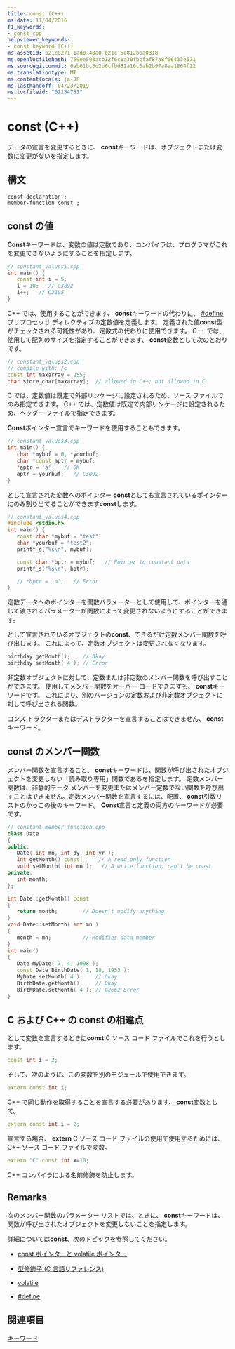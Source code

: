 ```yaml
---
title: const (C++)
ms.date: 11/04/2016
f1_keywords:
- const_cpp
helpviewer_keywords:
- const keyword [C++]
ms.assetid: b21c0271-1ad0-40a0-b21c-5e812bba0318
ms.openlocfilehash: 759ee503acb12f6c1a30fbbfaf87a8f66433e571
ms.sourcegitcommit: 0ab61bc3d2b6cfbd52a16c6ab2b97a8ea1864f12
ms.translationtype: MT
ms.contentlocale: ja-JP
ms.lasthandoff: 04/23/2019
ms.locfileid: "62154751"
---
```

# <a name="const-c"></a>const (C++)

データの宣言を変更するときに、 **const**キーワードは、オブジェクトまたは変数に変更がないを指定します。

## <a name="syntax"></a>構文

```
const declaration ;
member-function const ;
```

## <a name="const-values"></a>const の値

**Const**キーワードは、変数の値は定数であり、コンパイラは、プログラマがこれを変更できないようにすることを指定します。

```cpp
// constant_values1.cpp
int main() {
   const int i = 5;
   i = 10;   // C3892
   i++;   // C2105
}
```

C++ では、使用することができます、 **const**キーワードの代わりに、 [#define](../preprocessor/hash-define-directive-c-cpp.md)プリプロセッサ ディレクティブの定数値を定義します。 定義された値**const**型がチェックされる可能性があり、定数式の代わりに使用できます。 C++ では、使用して配列のサイズを指定することができます、 **const**変数として次のとおりです。

```cpp
// constant_values2.cpp
// compile with: /c
const int maxarray = 255;
char store_char[maxarray];  // allowed in C++; not allowed in C
```

C では、定数値は既定で外部リンケージに設定されるため、ソース ファイルでのみ指定できます。 C++ では、定数値は既定で内部リンケージに設定されるため、ヘッダー ファイルで指定できます。

**Const**ポインター宣言でキーワードを使用することもできます。

```cpp
// constant_values3.cpp
int main() {
   char *mybuf = 0, *yourbuf;
   char *const aptr = mybuf;
   *aptr = 'a';   // OK
   aptr = yourbuf;   // C3892
}
```

として宣言された変数へのポインター **const**としても宣言されているポインターにのみ割り当てることができます**const**します。

```cpp
// constant_values4.cpp
#include <stdio.h>
int main() {
   const char *mybuf = "test";
   char *yourbuf = "test2";
   printf_s("%s\n", mybuf);

   const char *bptr = mybuf;   // Pointer to constant data
   printf_s("%s\n", bptr);

   // *bptr = 'a';   // Error
}
```

定数データへのポインターを関数パラメーターとして使用して、ポインターを通じて渡されるパラメーターが関数によって変更されないようにすることができます。

として宣言されているオブジェクトの**const**、できるだけ定数メンバー関数を呼び出します。 これによって、定数オブジェクトは変更されなくなります。

```cpp
birthday.getMonth();    // Okay
birthday.setMonth( 4 ); // Error
```

非定数オブジェクトに対して、定数または非定数のメンバー関数を呼び出すことができます。 使用してメンバー関数をオーバー ロードできますも、 **const**キーワードです。 これにより、別のバージョンの定数および非定数オブジェクトに対して呼び出される関数。

コンス トラクターまたはデストラクターを宣言することはできません、 **const**キーワード。

## <a name="const-member-functions"></a>const のメンバー関数

メンバー関数を宣言すること、 **const**キーワードは、関数が呼び出されたオブジェクトを変更しない「読み取り専用」関数であるを指定します。 定数メンバー関数は、非静的データ メンバーを変更またはメンバー定数でない関数を呼び出すことはできません。定数メンバー関数を宣言するには、配置、 **const**引数リストのかっこの後のキーワード。 **Const**宣言と定義の両方のキーワードが必要です。

```cpp
// constant_member_function.cpp
class Date
{
public:
   Date( int mn, int dy, int yr );
   int getMonth() const;     // A read-only function
   void setMonth( int mn );   // A write function; can't be const
private:
   int month;
};

int Date::getMonth() const
{
   return month;        // Doesn't modify anything
}
void Date::setMonth( int mn )
{
   month = mn;          // Modifies data member
}
int main()
{
   Date MyDate( 7, 4, 1998 );
   const Date BirthDate( 1, 18, 1953 );
   MyDate.setMonth( 4 );    // Okay
   BirthDate.getMonth();    // Okay
   BirthDate.setMonth( 4 ); // C2662 Error
}
```

## <a name="c-and-c-const-differences"></a>C および C++ の const の相違点

として変数を宣言するときに**const** C ソース コード ファイルでこれを行うとします。

```cpp
const int i = 2;
```

そして、次のように、この変数を別のモジュールで使用できます。

```cpp
extern const int i;
```

C++ で同じ動作を取得することを宣言する必要があります、 **const**変数として。

```cpp
extern const int i = 2;
```

宣言する場合、 **extern** C ソース コード ファイルの使用で使用するためには、C++ ソース コード ファイルで変数。

```cpp
extern "C" const int x=10;
```

C++ コンパイラによる名前修飾を防止します。

## <a name="remarks"></a>Remarks

次のメンバー関数のパラメーター リストでは、ときに、 **const**キーワードは、関数が呼び出されたオブジェクトを変更しないことを指定します。

詳細については**const**、次のトピックを参照してください。

- [const ポインターと volatile ポインター](../cpp/const-and-volatile-pointers.md)

- [型修飾子 (C 言語リファレンス)](../c-language/type-qualifiers.md)

- [volatile](../cpp/volatile-cpp.md)

- [#define](../preprocessor/hash-define-directive-c-cpp.md)

## <a name="see-also"></a>関連項目

[キーワード](../cpp/keywords-cpp.md)